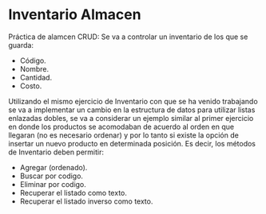 # Inventario Almacen
Práctica de alamcen CRUD:
Se va a controlar un inventario de los que se guarda:
- Código.
- Nombre.
- Cantidad.
- Costo.

Utilizando el mismo ejercicio de Inventario con que se ha venido trabajando se va a implementar un cambio en la estructura de datos para utilizar listas enlazadas dobles, se va a considerar un ejemplo similar al primer ejercicio en donde los productos se acomodaban de acuerdo al orden en que llegaran (no es necesario ordenar) y por lo tanto si existe la opción de insertar un nuevo producto en determinada posición. Es decir, los métodos de Inventario deben permitir:

- Agregar (ordenado).
- Buscar por codigo. 
- Eliminar por codigo.
- Recuperar el listado como texto.
- Recuperar el listado inverso como texto.
